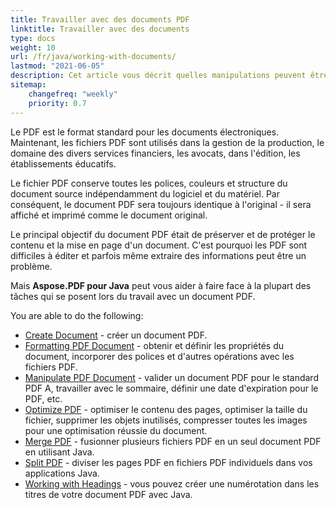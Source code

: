 ```yaml
---
title: Travailler avec des documents PDF
linktitle: Travailler avec des documents
type: docs
weight: 10
url: /fr/java/working-with-documents/
lastmod: "2021-06-05"
description: Cet article vous décrit quelles manipulations peuvent être effectuées avec le document avec Aspose.PDF pour Java.
sitemap:
    changefreq: "weekly"
    priority: 0.7
---
```


Le PDF est le format standard pour les documents électroniques. Maintenant, les fichiers PDF sont utilisés dans la gestion de la production, le domaine des divers services financiers, les avocats, dans l'édition, les établissements éducatifs.

Le fichier PDF conserve toutes les polices, couleurs et structure du document source indépendamment du logiciel et du matériel. Par conséquent, le document PDF sera toujours identique à l'original - il sera affiché et imprimé comme le document original.

Le principal objectif du document PDF était de préserver et de protéger le contenu et la mise en page d'un document. C'est pourquoi les PDF sont difficiles à éditer et parfois même extraire des informations peut être un problème.

Mais **Aspose.PDF pour Java** peut vous aider à faire face à la plupart des tâches qui se posent lors du travail avec un document PDF.

You are able to do the following:

- [Create Document](/pdf/fr/java/create-pdf-document/) - créer un document PDF.
- [Formatting PDF Document](/pdf/fr/java/formatting-pdf-document/) - obtenir et définir les propriétés du document, incorporer des polices et d'autres opérations avec les fichiers PDF.
- [Manipulate PDF Document](/pdf/fr/java/manipulate-pdf-document/) - valider un document PDF pour le standard PDF A, travailler avec le sommaire, définir une date d'expiration pour le PDF, etc.
- [Optimize PDF](/pdf/fr/java/optimize-pdf/) - optimiser le contenu des pages, optimiser la taille du fichier, supprimer les objets inutilisés, compresser toutes les images pour une optimisation réussie du document.
- [Merge PDF](/pdf/fr/java/merge-pdf-documents/) - fusionner plusieurs fichiers PDF en un seul document PDF en utilisant Java.
- [Split PDF](/pdf/fr/java/split-document/) - diviser les pages PDF en fichiers PDF individuels dans vos applications Java.
- [Working with Headings](/pdf/fr/java/working-with-headings/) - vous pouvez créer une numérotation dans les titres de votre document PDF avec Java.
